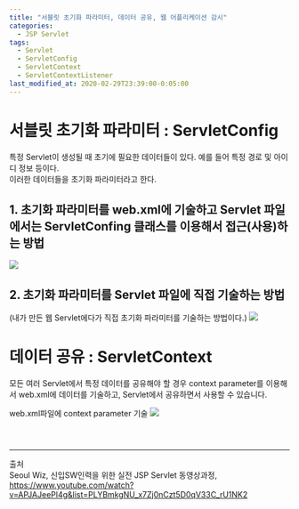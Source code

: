 ```yaml
---
title: "서블릿 초기화 파라미터, 데이터 공유, 웹 어플리케이션 감시"
categories:
  - JSP Servlet
tags:
  - Servlet
  - ServletConfig
  - ServletContext
  - ServletContextListener
last_modified_at: 2020-02-29T23:39:00-0:05:00
---
```


# 서블릿 초기화 파라미터 : ServletConfig

특정 Servlet이 생성될 때 초기에 필요한 데이터들이 있다. 예를 들어 특정 경로 및 아이디 정보 등이다.<br/>
이러한 데이터들을 초기화 파라미터라고 한다.

## 1. 초기화 파라미터를 web.xml에 기술하고 Servlet 파일에서는 ServletConfing 클래스를 이용해서 접근(사용)하는 방법

![](https://kimmy100b.github.io/assets/images/JSP/08-01.jpg)

## 2. 초기화 파라미터를 Servlet 파일에 직접 기술하는 방법

(내가 만든 웹 Servlet에다가 직접 초기화 파라미터를 기술하는 방법이다.)
![](https://kimmy100b.github.io/assets/images/JSP/08-02.jpg)

# 데이터 공유 : ServletContext

모든 여러 Servlet에서 특정 데이터를 공유해야 할 경우 context parameter를 이용해서 web.xml에 데이터를 기술하고, Servlet에서 공유하면서 사용할 수 있습니다.<br/>

web.xml파일에 context parameter 기술
![](https://kimmy100b.github.io/assets/images/JSP/08-03.jpg)
<br/><br/>

#

---

출처<br/>
Seoul Wiz, 신입SW인력을 위한 실전 JSP Servlet 동영상과정, https://www.youtube.com/watch?v=APJAJeePl4g&list=PLYBmkgNU_x7Zj0nCzt5D0qV33C_rU1NK2<br/>
